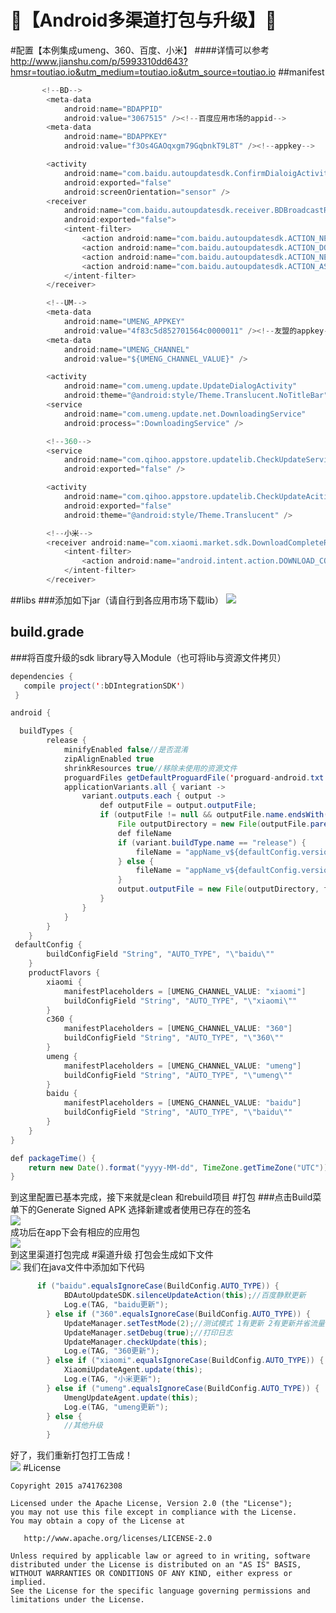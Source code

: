 :running:【Android多渠道打包与升级】:running:
====
#配置【本例集成umeng、360、百度、小米】
####详情可以参考 http://www.jianshu.com/p/5993310dd643?hmsr=toutiao.io&utm_medium=toutiao.io&utm_source=toutiao.io
##manifest
```java
       <!--BD-->
        <meta-data
            android:name="BDAPPID"
            android:value="3067515" /><!--百度应用市场的appid-->
        <meta-data
            android:name="BDAPPKEY"
            android:value="f3Os4GAOqxgm79GqbnkT9L8T" /><!--appkey-->

        <activity
            android:name="com.baidu.autoupdatesdk.ConfirmDialoigActivity"
            android:exported="false"
            android:screenOrientation="sensor" />
        <receiver
            android:name="com.baidu.autoupdatesdk.receiver.BDBroadcastReceiver"
            android:exported="false">
            <intent-filter>
                <action android:name="com.baidu.autoupdatesdk.ACTION_NEW_UPDATE" />
                <action android:name="com.baidu.autoupdatesdk.ACTION_DOWNLOAD_COMPLETE" />
                <action android:name="com.baidu.autoupdatesdk.ACTION_NEW_AS" />
                <action android:name="com.baidu.autoupdatesdk.ACTION_AS_DOWNLOAD_COMPLETE" />
            </intent-filter>
        </receiver>

        <!--UM-->
        <meta-data
            android:name="UMENG_APPKEY"
            android:value="4f83c5d852701564c0000011" /><!--友盟的appkey-->
        <meta-data
            android:name="UMENG_CHANNEL"
            android:value="${UMENG_CHANNEL_VALUE}" />

        <activity
            android:name="com.umeng.update.UpdateDialogActivity"
            android:theme="@android:style/Theme.Translucent.NoTitleBar"></activity>
        <service
            android:name="com.umeng.update.net.DownloadingService"
            android:process=":DownloadingService" />

        <!--360-->
        <service
            android:name="com.qihoo.appstore.updatelib.CheckUpdateService"
            android:exported="false" />

        <activity
            android:name="com.qihoo.appstore.updatelib.CheckUpdateAcitivty"
            android:exported="false"
            android:theme="@android:style/Theme.Translucent" />

        <!--小米-->
        <receiver android:name="com.xiaomi.market.sdk.DownloadCompleteReceiver">
            <intent-filter>
                <action android:name="android.intent.action.DOWNLOAD_COMPLETE" />
            </intent-filter>
        </receiver>
```
##libs
###添加如下jar（请自行到各应用市场下载lib）
![](https://github.com/a741762308/MultiChannelPack/blob/master/sreenshot/libs.png)
## build.grade
###将百度升级的sdk library导入Module（也可将lib与资源文件拷贝）
```java
dependencies {
   compile project(':bDIntegrationSDK')
 }
```

```java
android {

  buildTypes {
        release {
            minifyEnabled false//是否混淆
            zipAlignEnabled true
            shrinkResources true//移除未使用的资源文件
            proguardFiles getDefaultProguardFile('proguard-android.txt'), 'proguard-rules.pro'
            applicationVariants.all { variant ->
                variant.outputs.each { output ->
                    def outputFile = output.outputFile;
                    if (outputFile != null && outputFile.name.endsWith('.apk')) {
                        File outputDirectory = new File(outputFile.parent);
                        def fileName
                        if (variant.buildType.name == "release") {
                            fileName = "appName_v${defaultConfig.versionName}_${packageTime()}_${variant.productFlavors[0].name}.apk"
                        } else {
                            fileName = "appName_v${defaultConfig.versionName}_${packageTime()}_beta.apk"
                        }
                        output.outputFile = new File(outputDirectory, fileName)
                    }
                }
            }
        }
    }
 defaultConfig {
        buildConfigField "String", "AUTO_TYPE", "\"baidu\""
    }
    productFlavors {
        xiaomi {
            manifestPlaceholders = [UMENG_CHANNEL_VALUE: "xiaomi"]
            buildConfigField "String", "AUTO_TYPE", "\"xiaomi\""
        }
        c360 {
            manifestPlaceholders = [UMENG_CHANNEL_VALUE: "360"]
            buildConfigField "String", "AUTO_TYPE", "\"360\""
        }
        umeng {
            manifestPlaceholders = [UMENG_CHANNEL_VALUE: "umeng"]
            buildConfigField "String", "AUTO_TYPE", "\"umeng\""
        }
        baidu {
            manifestPlaceholders = [UMENG_CHANNEL_VALUE: "baidu"]
            buildConfigField "String", "AUTO_TYPE", "\"baidu\""
        }
    }
}
```

```java
def packageTime() {
    return new Date().format("yyyy-MM-dd", TimeZone.getTimeZone("UTC"))
}
```
到这里配置已基本完成，接下来就是clean 和rebuild项目
#打包
###点击Build菜单下的Generate Signed APK
选择新建或者使用已存在的签名<br>
![](https://github.com/a741762308/MultiChannelPack/blob/master/sreenshot/generate.png)
<br>成功后在app下会有相应的应用包<br>
![](https://github.com/a741762308/MultiChannelPack/blob/master/sreenshot/out2.png)
<br>到这里渠道打包完成
#渠道升级
打包会生成如下文件<br>
![](https://github.com/a741762308/MultiChannelPack/blob/master/sreenshot/out1.png)
我们在java文件中添加如下代码
```java
      if ("baidu".equalsIgnoreCase(BuildConfig.AUTO_TYPE)) {
            BDAutoUpdateSDK.silenceUpdateAction(this);//百度静默更新
            Log.e(TAG, "baidu更新");
        } else if ("360".equalsIgnoreCase(BuildConfig.AUTO_TYPE)) {
            UpdateManager.setTestMode(2);//测试模式 1有更新 2有更新并省流量
            UpdateManager.setDebug(true);//打印日志
            UpdateManager.checkUpdate(this);
            Log.e(TAG, "360更新");
        } else if ("xiaomi".equalsIgnoreCase(BuildConfig.AUTO_TYPE)) {
            XiaomiUpdateAgent.update(this);
            Log.e(TAG, "小米更新");
        } else if ("umeng".equalsIgnoreCase(BuildConfig.AUTO_TYPE)) {
            UmengUpdateAgent.update(this);
            Log.e(TAG, "umeng更新");
        } else {
            //其他升级
        }
```
好了，我们重新打包打工告成！<br>
![](https://github.com/a741762308/MultiChannelPack/blob/master/sreenshot/out2.png)
#License

    Copyright 2015 a741762308

    Licensed under the Apache License, Version 2.0 (the "License");
    you may not use this file except in compliance with the License.
    You may obtain a copy of the License at

       http://www.apache.org/licenses/LICENSE-2.0

    Unless required by applicable law or agreed to in writing, software
    distributed under the License is distributed on an "AS IS" BASIS,
    WITHOUT WARRANTIES OR CONDITIONS OF ANY KIND, either express or implied.
    See the License for the specific language governing permissions and
    limitations under the License.

